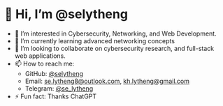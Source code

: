 # 👋 Hi, I’m @selytheng  

- 👀 I’m interested in Cybersecurity, Networking, and Web Development.  
- 🌱 I’m currently learning advanced networking concepts
- 💞️ I’m looking to collaborate on cybersecurity research, and full-stack web applications.  
- 📫 How to reach me:  
  - GitHub: [@selytheng](https://github.com/selytheng)  
  - Email: se.lytheng8@outlook.com, kh.lytheng@gmail.com 
  - Telegram: [@se_lytheng](https://t.me/se_lytheng)
- ⚡ Fun fact: Thanks ChatGPT  

<!---
selytheng/selytheng is a ✨ special ✨ repository because its README.md (this file) appears on your GitHub profile.  
You can click the Preview link to take a look at your changes.  
--->
